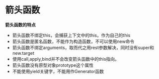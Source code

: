# 箭头函数

**箭头函数的特点**
- 箭头函数不绑定this，会捕获上下文中的this，作为自己的this
- 箭头函数是匿名函数，不能作为构造函数，不可以使用new命令
- 箭头函数不绑定arguments，取而代之用rest参数解决，同时没有super和new.target
- 使用call,apply,bind并不会改变箭头函数中的this指向。
- 箭头函数没有原型对象prototype这个属性
- 不能使用yield关键字，不能用作Generator函数